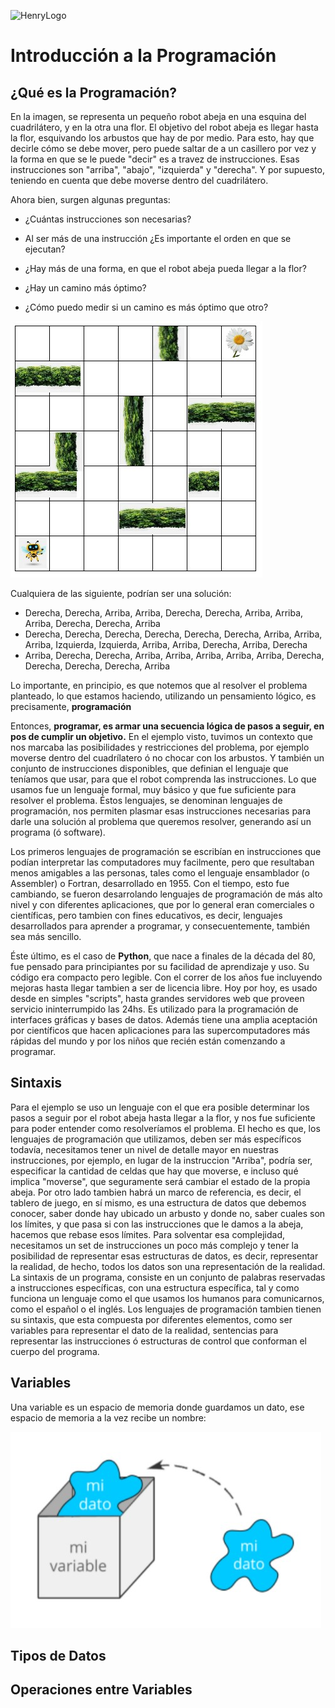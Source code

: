 ![HenryLogo](https://henry-11ty-resources.s3.sa-east-1.amazonaws.com/Assets/logo-henry-white-lg.png)

# Introducción a la Programación

## ¿Qué es la Programación?

En la imagen, se representa un pequeño robot abeja en una esquina del cuadrilátero, y en la otra una flor. El objetivo del robot abeja es llegar hasta la flor, esquivando los arbustos que hay de por medio. Para esto, hay que decirle cómo se debe mover, pero puede saltar de a un casillero por vez y la forma en que se le puede "decir" es a travez de instrucciones. Esas instrucciones son "arriba", "abajo", "izquierda" y "derecha". Y por supuesto, teniendo en cuenta que debe moverse dentro del cuadrilátero.

Ahora bien, surgen algunas preguntas:

* ¿Cuántas instrucciones son necesarias?

* Al ser más de una instrucción ¿Es importante el orden en que se ejecutan?

* ¿Hay más de una forma, en que el robot abeja pueda llegar a la flor?

* ¿Hay un camino más óptimo?

* ¿Cómo puedo medir si un camino es más óptimo que otro?

![unaImagenConBoxShadow](../_src/assets/01_imagen01.jpg)

Cualquiera de las siguiente, podrían ser una solución:
* Derecha, Derecha, Arriba, Arriba, Derecha, Derecha, Arriba, Arriba, Arriba, Derecha, Derecha, Arriba
* Derecha, Derecha, Derecha, Derecha, Derecha, Derecha, Arriba, Arriba, Arriba, Izquierda, Izquierda, Arriba, Arriba, Derecha, Arriba, Derecha
* Arriba, Derecha, Derecha, Arriba, Arriba, Arriba, Arriba, Arriba, Derecha, Derecha, Derecha, Derecha, Arriba

Lo importante, en principio, es que notemos que al resolver el problema planteado, lo que estamos haciendo, utilizando un pensamiento lógico, es precisamente, <b>programación</b>

Entonces, <b>programar, es armar una secuencia lógica de pasos a seguir, en pos de cumplir un objetivo.</b> En el ejemplo visto, tuvimos un contexto que nos marcaba las posibilidades y restricciones del problema, por ejemplo moverse dentro del cuadrílatero ó no chocar con los arbustos. Y también un conjunto de instrucciones disponibles, que definian el lenguaje que teníamos que usar, para que el robot comprenda las instrucciones. Lo que usamos fue un lenguaje formal, muy básico y que fue suficiente para resolver el problema. Éstos lenguajes, se denominan lenguajes de programación, nos permiten plasmar esas instrucciones necesarias para darle una solución al problema que queremos resolver, generando así un programa (ó software).

Los primeros lenguajes de programación se escribían en instrucciones que podían interpretar las computadores muy facilmente, pero que resultaban menos amigables a las personas, tales como el lenguaje ensamblador (o Assembler) o Fortran, desarrollado en 1955. Con el tiempo, esto fue cambiando, se fueron desarrolando lenguajes de programación de más alto nivel y con diferentes aplicaciones, que por lo general eran comerciales o científicas, pero tambien con fines educativos, es decir, lenguajes desarrollados para aprender a programar, y consecuentemente, también sea más sencillo. 

Éste último, es el caso de <b>Python</b>, que nace a finales de la década del 80, fue pensado para principiantes por su facilidad de aprendizaje y uso. Su código era compacto pero legible. Con el correr de los años fue incluyendo mejoras hasta llegar tambien a ser de licencia libre. Hoy por hoy, es usado desde en simples "scripts", hasta grandes servidores web que proveen servicio ininterrumpido las 24hs. Es utilizado para la programación de interfaces gráficas y bases de datos. Además tiene una amplia aceptación por científicos que hacen aplicaciones para las supercomputadores más rápidas del mundo y por los niños que recién están comenzando a programar.

## Sintaxis

Para el ejemplo se uso un lenguaje con el que era posible determinar los pasos a seguir por el robot abeja hasta llegar a la flor, y nos fue suficiente para poder entender como resolveríamos el problema. El hecho es que, los lenguajes de programación que utilizamos, deben ser más específicos todavía, necesitamos tener un nivel de detalle mayor en nuestras instrucciones, por ejemplo, en lugar de la instruccion "Arriba", podría ser, especificar la cantidad de celdas que hay que moverse, e incluso qué implica "moverse", que seguramente será cambiar el estado de la propia abeja. Por otro lado tambien habrá un marco de referencia, es decir, el tablero de juego, en sí mismo, es una estructura de datos que debemos conocer, saber donde hay ubicado un arbusto y donde no, saber cuales son los límites, y que pasa si con las instrucciones que le damos a la abeja, hacemos que rebase esos límites. 
Para solventar esa complejidad, necesitamos un set de instrucciones un poco más complejo y tener la posibilidad de representar esas estructuras de datos, es decir, representar la realidad, de hecho, todos los datos son una representación de la realidad.
La sintaxis de un programa, consiste en un conjunto de palabras reservadas a instrucciones específicas, con una estructura específica, tal y como funciona un lenguaje como el que usamos los humanos para comunicarnos, como el español o el inglés. Los lenguajes de programación tambien tienen su sintaxis, que esta compuesta por diferentes elementos, como ser variables para representar el dato de la realidad, sentencias para representar las instrucciones ó estructuras de control que conforman el cuerpo del programa.

## Variables

Una variable es un espacio de memoria donde guardamos un dato, ese espacio de memoria a la vez recibe un nombre:

![unaImagenConBoxShadow](../_src/assets/02_imagen01.jpg)

## Tipos de Datos
## Operaciones entre Variables




```python
```